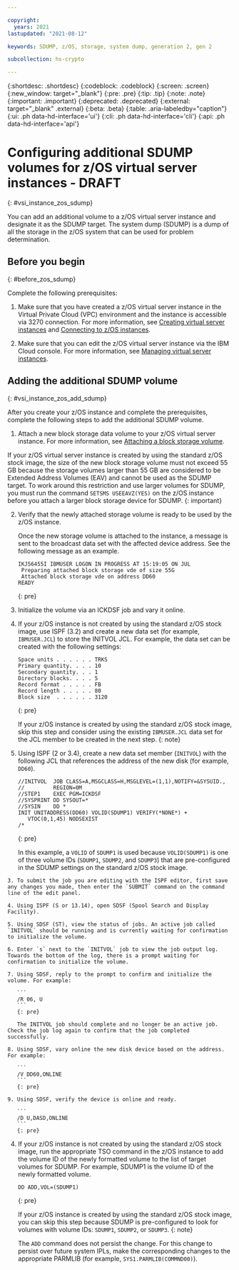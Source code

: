 ```yaml
---

copyright:
  years: 2021
lastupdated: "2021-08-12"

keywords: SDUMP, z/OS, storage, system dump, generation 2, gen 2

subcollection: hs-crypto

---
```


{:shortdesc: .shortdesc}
{:codeblock: .codeblock}
{:screen: .screen}
{:new_window: target="_blank"}
{:pre: .pre}
{:tip: .tip}
{:note: .note}
{:important: .important}
{:deprecated: .deprecated}
{:external: target="_blank" .external}
{:beta: .beta}
{:table: .aria-labeledby="caption"}
{:ui: .ph data-hd-interface='ui'}
{:cli: .ph data-hd-interface='cli'}
{:api: .ph data-hd-interface='api'}

# Configuring additional SDUMP volumes for z/OS virtual server instances - DRAFT
{: #vsi_instance_zos_sdump}

You can add an additional volume to a z/OS virtual server instance and designate it as the SDUMP target. The system dump (SDUMP) is a dump of all the storage in the z/OS system that can be used for problem determination.

## Before you begin
{: #before_zos_sdump}

Complete the following prerequisites:

1. Make sure that you have created a z/OS virtual server instance in the Virtual Private Cloud (VPC) environment and the instance is accessible via 3270 connection. For more information, see [Creating virtual server instances](docs/vpc?topic=vpc-creating-virtual-servers) and [Connecting to z/OS instances](/docs/vpc?topic=vpc-vsi_is_connecting_zos).

2. Make sure that you can edit the z/OS virtual server instance via the IBM Cloud console. For more information, see [Managing virtual server instances](docs/vpc?topic=vpc-managing-virtual-server-instances&interface=ui).


## Adding the additional SDUMP volume
{: #vsi_instance_zos_add_sdump}

After you create your z/OS instance and complete the prerequisites, complete the following steps to add the additional SDUMP volume.

1. Attach a new block storage data volume to your z/OS virtual server instance. For more information, see [Attaching a block storage volume](/docs/vpc?topic=vpc-attaching-block-storage&interface=ui).

  If your z/OS virtual server instance is created by using the standard z/OS stock image, the size of the new block storage volume must not exceed 55 GB because the storage volumes larger than 55 GB are considered to be Extended Address Volumes (EAV) and cannot be used as the SDUMP target.  To work around this restriction and use larger volumes for SDUMP, you must run the command `SETSMS USEEAVZ(YES)` on the z/OS instance before you attach a larger block storage device for SDUMP.
  {: important}

2. Verify that the newly attached storage volume is ready to be used by the z/OS instance.

   Once the new storage volume is attached to the instance, a message is sent to the broadcast data set with the affected device address. See the following message as an example.

   ```
   IKJ56455I IBMUSER LOGON IN PROGRESS AT 15:19:05 ON JUL
    Preparing attached block storage vde of size 55G    
    Attached block storage vde on address DD60           
   READY
   ```
   {: pre}

3. Initialize the volume via an ICKDSF job and vary it online.

  1. If your z/OS instance is not created by using the standard z/OS stock image, use ISPF (3.2) and create a new data set (for example, `IBMUSER.JCL`) to store the INITVOL JCL. For example, the data set can be created with the following settings:

       ```
       Space units . . . . . . TRKS
       Primary quantity. . . . 10
       Secondary quantity. . . 1
       Directory blocks. . . . 5
       Record format . . . . . FB
       Record length . . . . . 80
       Block size  . . . . . . 3120
       ```
       {: pre}

       If your z/OS instance is created by using the standard z/OS stock image, skip this step and consider using the existing `IBMUSER.JCL` data set for the JCL member to be created in the next step.
       {: note}

   2. Using ISPF (2 or 3.4), create a new data set member (`INITVOL`) with the following JCL that references the address of the new disk (for example, `DD60`).

       ```
       //INITVOL  JOB CLASS=A,MSGCLASS=H,MSGLEVEL=(1,1),NOTIFY=&SYSUID.,
       //         REGION=0M                                                  
       //STEP1    EXEC PGM=ICKDSF                         
       //SYSPRINT DD SYSOUT=*                                      
       //SYSIN    DD *                                             
       INIT UNITADDRESS(DD60) VOLID(SDUMP1) VERIFY(*NONE*) +
          VTOC(0,1,45) NODSEXIST
       /*
       ```
       {: pre}

       In this example, a `VOLID` of `SDUMP1` is used because `VOLID(SDUMP1)` is one of three volume IDs (`SDUMP1`, `SDUMP2`, and `SDUMP3`) that are pre-configured in the SDUMP settings on the standard z/OS stock image.

    3. To submit the job you are editing with the ISPF editor, first save any changes you made, then enter the `SUBMIT` command on the command line of the edit panel.

    4. Using ISPF (S or 13.14), open SDSF (Spool Search and Display Facility).

    5. Using SDSF (ST), view the status of jobs. An active job called `INITVOL` should be running and is currently waiting for confirmation to initialize the volume.

    6. Enter `s` next to the `INITVOL` job to view the job output log. Towards the bottom of the log, there is a prompt waiting for confirmation to initialize the volume.

    7. Using SDSF, reply to the prompt to confirm and initialize the volume. For example:

       ```
       /R 06, U
       ```
       {: pre}

       The INITVOL job should complete and no longer be an active job. Check the job log again to confirm that the job completed successfully.

    8. Using SDSF, vary online the new disk device based on the address. For example:

       ```
       /V DD60,ONLINE
       ```
       {: pre}

    9. Using SDSF, verify the device is online and ready.

       ```
       /D U,DASD,ONLINE
       ```
       {: pre}

4. If your z/OS instance is not created by using the standard z/OS stock image, run the appropriate TSO command in the z/OS instance to add the volume ID of the newly formatted volume to the list of target volumes for SDUMP. For example, SDUMP1 is the volume ID of the newly formatted volume.

   ```
   DD ADD,VOL=(SDUMP1)
   ```
   {: pre}

   If your z/OS instance is created by using the standard z/OS stock image, you can skip this step because SDUMP is pre-configured to look for volumes with volume IDs: `SDUMP1`, `SDUMP2`, or `SDUMP3`.
   {: note}

   The `ADD` command does not persist the change. For this change to persist over future system IPLs, make the corresponding changes to the appropriate PARMLIB (for example, `SYS1.PARMLIB(COMMND00)`).
